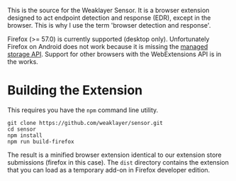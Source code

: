 This is the source for the Weaklayer Sensor. 
It is a browser extension designed to act endpoint detection and response (EDR), except in the browser.
This is why I use the term 'browser detection and response'.

Firefox (>= 57.0) is currently supported (desktop only). 
Unfortunately Firefox on Android does not work because it is missing the [managed storage API](https://developer.mozilla.org/en-US/docs/Mozilla/Add-ons/WebExtensions/API/storage/managed).
Support for other browsers with the WebExtensions API is in the works.

# Building the Extension
This requires you have the `npm` command line utility.

```
git clone https://github.com/weaklayer/sensor.git
cd sensor
npm install
npm run build-firefox
```

The result is a minified browser extension identical to our extension store submissions (firefox in this case).
The `dist` directory contains the extension that you can load as a temporary add-on in Firefox developer edition.
